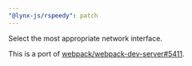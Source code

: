 ```yaml
---
"@lynx-js/rspeedy": patch
---
```


Select the most appropriate network interface.

This is a port of [webpack/webpack-dev-server#5411](https://github.com/webpack/webpack-dev-server/pull/5411).
